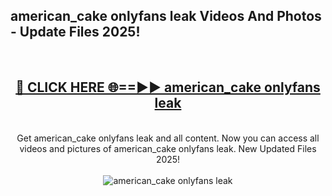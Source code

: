<h2>american_cake onlyfans leak Videos And Photos - Update Files 2025!</h2>
<br>
<div align="center">
<h2><a href="https://top-ai-tools.click/QrbHav" rel="nofollow">🔴 CLICK HERE 🌐==►► american_cake onlyfans leak</a></h2>
<br>
Get american_cake onlyfans leak and all content. Now you can access all videos and pictures of american_cake onlyfans leak. New Updated Files 2025!
<br>
<br>
<a href="https://top-ai-tools.click/QrbHav" rel="nofollow" data-target="animated-image.originalLink"><img src="https://i.ibb.co.com/WyWwxjT/player-gif2.gif" alt="american_cake onlyfans leak" style="max-width: 100%; display: inline-block;" data-target="animated-image.originalImage"></a>
</div>
<br>